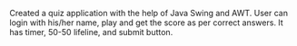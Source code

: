 Created a quiz application with the help of Java Swing and AWT.
User can login with his/her name, play and get the score as per correct answers.
It has timer, 50-50 lifeline, and submit button.
